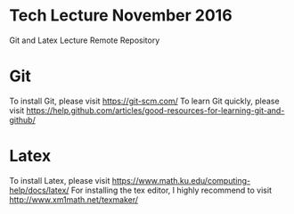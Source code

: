 # Tech Lecture November 2016
Git and Latex Lecture Remote Repository

# Git 

To install Git, please visit https://git-scm.com/
To learn Git quickly, please visit https://help.github.com/articles/good-resources-for-learning-git-and-github/



# Latex
To install Latex, please visit https://www.math.ku.edu/computing-help/docs/latex/
For installing the tex editor, I highly recommend to visit  http://www.xm1math.net/texmaker/
